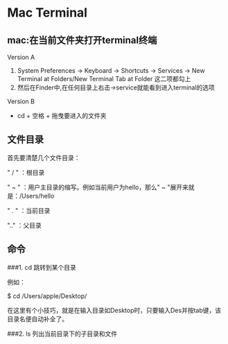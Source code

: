 # Mac Terminal


## mac:在当前文件夹打开terminal终端

Version A  
1. System Preferences -> Keyboard -> Shortcuts -> Services -> New Terminal at Folders/New Terminal Tab at Folder 这二项都勾上
2. 然后在Finder中,在任何目录上右击->service就能看到进入terminal的选项

Version B  
* cd + 空格 + 拖曳要进入的文件夹




## 文件目录

首先要清楚几个文件目录：

" / "  ：根目录

" ~ " ：用户主目录的缩写。例如当前用户为hello，那么" ~ "展开来就是：/Users/hello

" . "  ：当前目录

".."   ：父目录



## 命令

###1. cd 跳转到某个目录

例如：

$ cd /Users/apple/Desktop/

在这里有个小技巧，就是在输入目录如Desktop时，只要输入Des并按tab键，该目录名便自动补全了。

###2. ls 列出当前目录下的子目录和文件